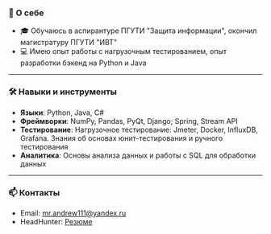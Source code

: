 ### 👋 О себе

- 🎓 Обучаюсь в аспирантуре ПГУТИ "Защита информации", окончил магистратуру ПГУТИ "ИВТ"
- 💻 Имею опыт работы c нагрузочным тестированием, опыт разработки бэкенд на Python и Java

---

### 🛠 Навыки и инструменты

- **Языки**: Python, Java, C#
- **Фреймворки**: NumPy, Pandas, PyQt, Django; Spring, Stream API
- **Тестирование**: Нагрузочное тестирование: Jmeter, Docker, InfluxDB, Grafana. Знания об основах юнит-тестирования и ручного тестирования
- **Аналитика**: Основы анализа данных и работы с SQL для обработки данных

---

### 📫 Контакты
- Email: mr.andrew111@yandex.ru
- HeadHunter: [Резюме](https://hh.ru/resume/acb61b37ff0902a96b0039ed1f726953533142)
